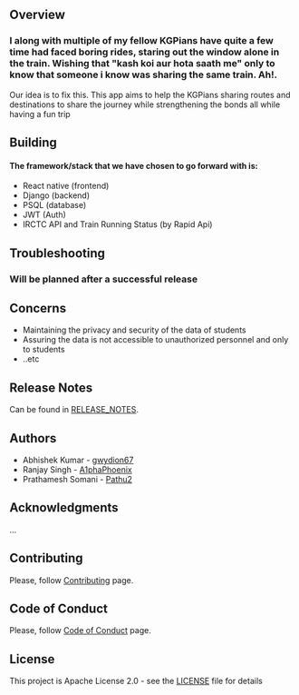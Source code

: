 ## Overview
### I along with multiple of my fellow KGPians have quite a few time had faced boring rides, staring out the window alone in the train. Wishing that "kash koi aur hota saath me" only to know that someone i know was sharing the same train. Ah!.
Our idea is to fix this. This app aims to help the KGPians sharing routes and destinations to share the journey while strengthening the bonds all while having a fun trip
## Building
#### The framework/stack that we have chosen to go forward with is:
 - React native (frontend)
 - Django (backend)
 - PSQL (database)
 - JWT (Auth)
 - IRCTC API and Train Running Status (by Rapid Api)

## Troubleshooting
### Will be planned after a successful release 

## Concerns 
- Maintaining the privacy and security of the data of students
- Assuring the data is not accessible to unauthorized personnel and only to students
- ..etc

## Release Notes
Can be found in [RELEASE_NOTES](RELEASE_NOTES.md).

## Authors
* Abhishek Kumar - [gwydion67](https://github.com/gwydion67)
* Ranjay Singh - [A1phaPhoenix](https://github.com/A1phaPhoenix)
* Prathamesh Somani - [Pathu2](https://github.com/Pathu2)

## Acknowledgments
...

## Contributing
Please, follow [Contributing](CONTRIBUTING.md) page.

## Code of Conduct
Please, follow [Code of Conduct](CODE_OF_CONDUCT.md) page.

## License
This project is Apache License 2.0 - see the [LICENSE](LICENSE) file for details
